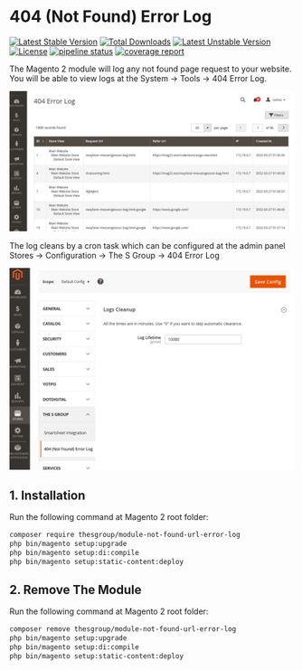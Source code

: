 # 404 (Not Found) Error Log
[![Latest Stable Version](https://poser.pugx.org/thesgroup/module-not-found-url-error-log/v/stable)](https://packagist.org/packages/thesgroup/module-not-found-url-error-log)
[![Total Downloads](https://poser.pugx.org/thesgroup/module-not-found-url-error-log/downloads)](https://packagist.org/packages/thesgroup/module-not-found-url-error-log)
[![Latest Unstable Version](https://poser.pugx.org/thesgroup/module-not-found-url-error-log/v/unstable)](https://packagist.org/packages/thesgroup/module-not-found-url-error-log)
[![License](https://poser.pugx.org/thesgroup/module-not-found-url-error-log/license)](https://packagist.org/packages/thesgroup/module-not-found-url-error-log)
[![pipeline status](https://gitlab.com/sashas777/module-not-found-url-error-log/badges/master/pipeline.svg)](https://gitlab.com/sashas777/module-not-found-url-error-log/-/commits/master)
[![coverage report](https://gitlab.com/sashas777/module-not-found-url-error-log/badges/master/coverage.svg)](https://gitlab.com/sashas777/module-not-found-url-error-log/-/commits/master)

The Magento 2 module will log any not found page request to your website. You will be able to view logs at the System -> Tools -> 404 Error Log. 
 

![](https://github.com/sashas777/assets/raw/master/404_error_log.png)

The log cleans by a cron task which can be configured at the admin panel Stores -> Configuration -> The S Group -> 404 Error Log

![](https://github.com/sashas777/assets/raw/master/404_error_log_cleanup.png)

## 1. Installation

Run the following command at Magento 2 root folder:

```
composer require thesgroup/module-not-found-url-error-log
php bin/magento setup:upgrade
php bin/magento setup:di:compile
php bin/magento setup:static-content:deploy
```

## 2. Remove The Module

Run the following command at Magento 2 root folder:

```
composer remove thesgroup/module-not-found-url-error-log
php bin/magento setup:upgrade
php bin/magento setup:di:compile
php bin/magento setup:static-content:deploy
```
